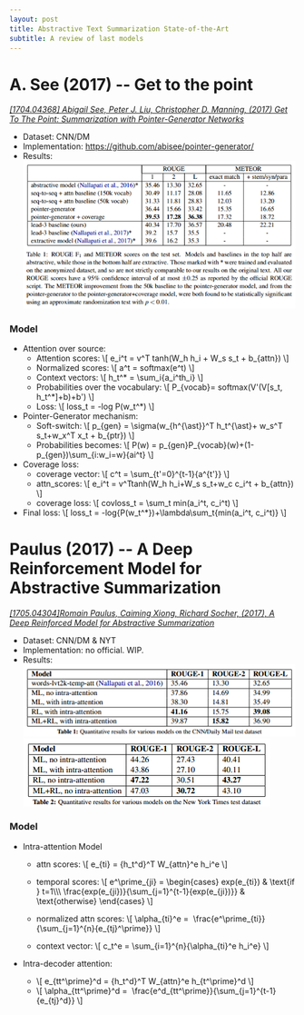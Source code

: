 ```yaml
---
layout: post
title: Abstractive Text Summarization State-of-the-Art
subtitle: A review of last models
---
```

<script type="text/x-mathjax-config">
        MathJax.Hub.Config({ TeX: { equationNumbers: { autoNumber: "none" } } }); 
</script>
# A. See (2017) -- Get to the point
*[[1704.04368] Abigail See, Peter J. Liu, Christopher D. Manning, (2017) Get To The Point: Summarization with Pointer-Generator Networks](https://arxiv.org/abs/1704.04368)*
* Dataset: CNN/DM 
* Implementation: <https://github.com/abisee/pointer-generator/>
* Results:    
  ![Abisee (2017) results](/img/abisee_2017_results.png)

### Model 
* Attention over source: 
  * Attention scores: \\[  e_i^t = v^T tanh(W_h h_i + W_s s_t + b_{attn}) \\]
  * Normalized scores: \\[  a^t = softmax(e^t) \\]
  * Context vectors: \\[ h_t^* = \sum_i{a_i^th_i} \\]
  * Probabilities over the vocabulary: \\[ P_{vocab}= softmax(V'(V[s_t, h_t^*]+b)+b') \\]
  * Loss: \\[ loss_t = -log P(w_t^*) \\]
* Pointer-Generator mechanism:
  * Soft-switch: \\[ p_{gen} = \sigma(w_{h^{\ast}}^T h_t^{\ast}+ w_s^T s_t+w_x^T x_t + b_{ptr}) \\] 
  * Probabilities becomes: \\[ P(w) = p_{gen}P_{vocab}(w)+(1-p_{gen})\sum_{i:w_i=w}{ai^t} \\]
* Coverage loss:
  * coverage vector: \\[ c^t = \sum_{t'=0}^{t-1}{a^{t'}} \\]
  * attn_scores: \\[ e_i^t = v^Ttanh(W_h h_i+W_s s_t+w_c c_i^t + b_{attn}) \\]
  * coverage loss: \\[ covloss_t = \sum_t min(a_i^t, c_i^t) \\]
* Final loss: \\[ loss_t = -log{P(w_t^*})+\lambda\sum_t{min(a_i^t, c_i^t)} \\]


# Paulus (2017) -- A Deep Reinforcement Model for Abstractive Summarization
*[[1705.04304]Romain Paulus, Caiming Xiong, Richard Socher, (2017), A Deep Reinforced Model for Abstractive Summarization](https://arxiv.org/abs/1705.04304)*

* Dataset: CNN/DM & NYT
* Implementation: no official. WIP.
* Results:   
  ![paulus_2017_results_cnndm](/img/paulus_2017_results_cnndm.png)   
  ![paulus_2017_results_nyt](/img/paulus_2017_results_nyt.png)   


### Model
* Intra-attention Model
   * attn scores: \\[ e_{ti} = {h_t^d}^T W_{attn}^e h_i^e \\]
   * temporal scores: 
        \\[
            e^\prime_{ji} =
                \begin{cases}
                    exp(e_{ti}) & \text{if } t=1\\\\\\
                    \frac{exp(e_{ji})}{\sum_{j=1}^{t-1}{exp(e_{ji})}} & \text{otherwise}
                \end{cases}
        \\]
    * normalized attn scores:
        \\[ \alpha_{ti}^e =  \frac{e^\prime_{ti}}{\sum_{j=1}^{n}{e_{tj}^\prime}} \\]

    * context vector:
        \\[ c_t^e = \sum_{i=1}^{n}{\alpha_{ti}^e h_i^e} \\]

* Intra-decoder attention:
    * \\[ e_{tt^\prime}^d = {h_t^d}^T W_{attn}^e h_{t^\prime}^d \\]
    * \\[ \alpha_{tt^\prime}^d =  \frac{e^d_{tt^\prime}}{\sum_{j=1}^{t-1}{e_{tj}^d}} \\]
